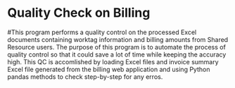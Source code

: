 # Quality Check on Billing 
#This program performs a quality control on the processed Excel documents containing worktag information and billing amounts from Shared Resource users. The purpose of this program is to automate the process of quality control so that it could save a lot of time while keeping the accuracy high. This QC is accomlished by loading Excel files and invoice summary Excel file generated from the billing web application and using Python pandas methods to check step-by-step for any erros.
